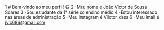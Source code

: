 1 # Bem-vindo ao meu perfil! 😃
2 -Meu nome é João Victor de Sousa Soares
3 -Sou estudante da 1ª série do ensino médio
4 -Estou interessado nas áreas de administração
5 -Meu instagram é Viictor_dess
6 -Meu imail é jvic686@gmail.com

<!--
**viictordess/viictordess** is a ✨ _special_ ✨ repository because its `README.md` (this file) appears on your GitHub profile.

Here are some ideas to get you started:

- 🔭 I’m currently working on ...
- 🌱 I’m currently learning ...
- 👯 I’m looking to collaborate on ...
- 🤔 I’m looking for help with ...
- 💬 Ask me about ...
- 📫 How to reach me: ...
- 😄 Pronouns: ...
- ⚡ Fun fact: ...
-->
